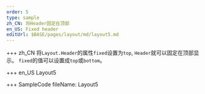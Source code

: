 ```yaml
--- 
order: 5
type: sample
zh_CN: 将Header固定在顶部
en_US: Fixed header
editUrl: $BASE/pages/layout/md/layout5.md
---
```


+++ zh_CN
  将<Code>Layout.Header</Code>的属性<Code>fixed</Code>设置为<Code>top</Code>, <Code>Header</Code>就可以固定在顶部显示。
  <Code>fixed</Code>的值可以设置成<Code>top</Code>或<Code>bottom</Code>。

+++ en_US
Layout5

+++ SampleCode
fileName: Layout5
